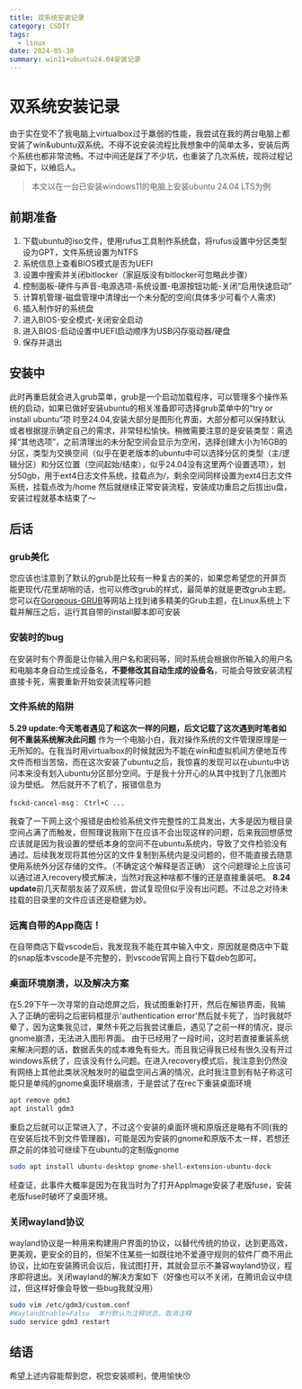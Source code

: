 ```yaml
---
title: 双系统安装记录
category: CSDIY
tags:
  - linux
date: 2024-05-30
summary: win11+ubuntu24.04安装记录
---
```


# 双系统安装记录

由于实在受不了我电脑上virtualbox过于羸弱的性能，我尝试在我的两台电脑上都安装了win&ubuntu双系统。不得不说安装流程比我想象中的简单太多，安装后两个系统也都非常流畅。不过中间还是踩了不少坑，也重装了几次系统，现将过程记录如下，以飨后人。

> 本文以在一台已安装windows11的电脑上安装ubuntu 24.04 LTS为例

## 前期准备

1. 下载ubuntu的iso文件，使用rufus工具制作系统盘，将rufus设置中分区类型设为GPT，文件系统设置为NTFS
2. 系统信息上查看BIOS模式是否为UEFI
3. 设置中搜索并关闭bitlocker（家庭版没有bitlocker可忽略此步骤）
4. 控制面板-硬件与声音-电源选项-系统设置-电源按钮功能-关闭“启用快速启动”
5. 计算机管理-磁盘管理中清理出一个未分配的空间(具体多少可看个人需求)
6. 插入制作好的系统盘
7. 进入BIOS-安全模式-关闭安全启动
8. 进入BIOS-启动设置中UEFI启动顺序为USB闪存驱动器/硬盘
9. 保存并退出

## 安装中

此时再重启就会进入grub菜单，grub是一个启动加载程序，可以管理多个操作系统的启动，如果已做好安装ubuntu的相关准备即可选择grub菜单中的“try or install ubuntu”项
时至24.04,安装大部分是图形化界面，大部分都可以保持默认或者根据提示确定自己的需求，非常轻松愉快。稍微需要注意的是安装类型：需选择“其他选项”，之前清理出的未分配空间会显示为空闲，选择创建大小为16GB的分区，类型为交换空间（似乎在更老版本的ubuntu中可以选择分区的类型（主/逻辑分区）和分区位置（空间起始/结束），似乎24.04没有这里两个设置选项），划分50gb，用于ext4日志文件系统，挂载点为/，剩余空间同样设置为ext4日志文件系统，挂载点改为/home
然后就继续正常安装流程，安装成功重启之后拔出u盘，安装过程就基本结束了～

## 后话

### grub美化

您应该也注意到了默认的grub是比较有一种复古的美的，如果您希望您的开屏页能更现代/花里胡哨的话，也可以修改grub的样式，最简单的就是更改grub主题。您可以在[Gorgeous-GRUB](https://github.com/jacksaur/Gorgeous-GRUB)等网站上找到诸多精美的Grub主题，在Linux系统上下载并解压之后，运行其自带的install脚本即可安装

### 安装时的bug

在安装时有个界面是让你输入用户名和密码等，同时系统会根据你所输入的用户名和电脑本身自动生成设备名，**不要修改其自动生成的设备名**，可能会导致安装流程直接卡死，需要重新开始安装流程等问题

### 文件系统的陷阱

**5.29 update:今天笔者遇见了和这次一样的问题，后文记载了这次遇到时笔者如何不重装系统解决此问题**
作为一个电脑小白，我对操作系统的文件管理原理是一无所知的。在我当时用virtualbox的时候就因为不能在win和虚拟机间方便地互传文件而相当苦恼，而在这次安装了ubuntu之后，我惊喜的发现可以在ubuntu中访问本来没有划入ubuntu分区部分空间。于是我十分开心的从其中找到了几张图片设为壁纸。
然后就开不了机了，报错信息为

```
fsckd-cancel-msg： Ctrl+C ...
```

我查了一下网上这个报错是由检验系统文件完整性的工具发出，大多是因为根目录空间占满了而触发，但照理说我刚下在应该不会出现这样的问题，后来我回想感觉应该就是因为我设置的壁纸本身的空间不在ubuntu系统内，导致了文件检验没有通过。后续我发现将其他分区的文件复制到系统内是没问题的，但不能直接去随意使用系统外分区存储的文件。（不确定这个解释是否正确）
这个问题理论上应该可以通过进入recovery模式解决，当然对我这种啥都不懂的还是直接重装吧。
**8.24 update**前几天帮朋友装了双系统，尝试复现但似乎没有出问题。不过总之对待未挂载的目录里的文件应该还是稳健为妙。

### 远离自带的App商店！

在自带商店下载vscode后，我发现我不能在其中输入中文，原因就是商店中下载的snap版本vscode是不完整的，到vscode官网上自行下载deb包即可。

### 桌面环境崩溃，以及解决方案

在5.29下午一次寻常的自动熄屏之后，我试图重新打开，然后在解锁界面，我输入了正确的密码之后密码框提示'authentication error'然后就卡死了，当时我就吓晕了，因为这集我见过，果然卡死之后我尝试重启，遇见了之前一样的情况，提示gnome崩溃，无法进入图形界面。
由于已经用了一段时间，这时若直接重装系统来解决问题的话，数据丢失的成本难免有些大。而且我记得我已经有很久没有开过windows系统了，应该没有什么问题。在进入recovery模式后，我注意到仍然没有网络上其他此类状况触发时的磁盘空间占满的情况，此时我注意到有帖子称这可能只是单纯的gnome桌面环境崩溃，于是尝试了在rec下重装桌面环境

```bash
apt remove gdm3
apt install gdm3
```

重启之后就可以正常进入了，不过这个安装的桌面环境和原版还是略有不同(我的在安装后找不到文件管理器)，可能是因为安装的gnome和原版不太一样，若想还原之前的体验可继续下在ubuntu的定制版gnome

```bash
sudo apt install ubuntu-desktop gnome-shell-extension-ubuntu-dock
```

经查证，此事件大概率是因为在我当时为了打开AppImage安装了老版fuse，安装老版fuse时破坏了桌面环境。

### 关闭wayland协议

wayland协议是一种用来构建用户界面的协议，以替代传统的协议，达到更高效，更美观，更安全的目的，但架不住某些一如既往地不爱遵守规则的软件厂商不用此协议，比如在安装腾讯会议后，我试图打开，其就会显示不兼容wayland协议，程序即将退出。关闭wayland的解决方案如下（好像也可以不关闭，在腾讯会议中绕过，但这样好像会导致一些bug我就没用）

```bash
sudo vim /etc/gdm3/custom.conf
#WaylandEnable=False  本行默认为注释状态，取消注释
sudo service gdm3 restart
```

## 结语

希望上述内容能帮到您，祝您安装顺利，使用愉快😚
